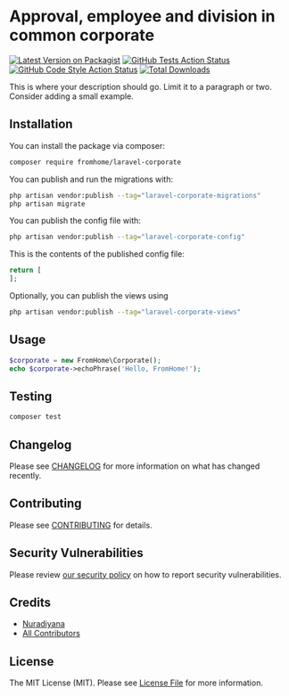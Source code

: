 # Approval, employee and division in common corporate

[![Latest Version on Packagist](https://img.shields.io/packagist/v/atfromhome/laravel-corporate.svg?style=flat-square)](https://packagist.org/packages/atfromhome/laravel-corporate)
[![GitHub Tests Action Status](https://img.shields.io/github/workflow/status/atfromhome/laravel-corporate/run-tests?label=tests)](https://github.com/atfromhome/laravel-corporate/actions?query=workflow%3Arun-tests+branch%3Amain)
[![GitHub Code Style Action Status](https://img.shields.io/github/workflow/status/atfromhome/laravel-corporate/Fix%20PHP%20code%20style%20issues?label=code%20style)](https://github.com/atfromhome/laravel-corporate/actions?query=workflow%3A"Fix+PHP+code+style+issues"+branch%3Amain)
[![Total Downloads](https://img.shields.io/packagist/dt/atfromhome/laravel-corporate.svg?style=flat-square)](https://packagist.org/packages/atfromhome/laravel-corporate)

This is where your description should go. Limit it to a paragraph or two. Consider adding a small example.

## Installation

You can install the package via composer:

```bash
composer require fromhome/laravel-corporate
```

You can publish and run the migrations with:

```bash
php artisan vendor:publish --tag="laravel-corporate-migrations"
php artisan migrate
```

You can publish the config file with:

```bash
php artisan vendor:publish --tag="laravel-corporate-config"
```

This is the contents of the published config file:

```php
return [
];
```

Optionally, you can publish the views using

```bash
php artisan vendor:publish --tag="laravel-corporate-views"
```

## Usage

```php
$corporate = new FromHome\Corporate();
echo $corporate->echoPhrase('Hello, FromHome!');
```

## Testing

```bash
composer test
```

## Changelog

Please see [CHANGELOG](CHANGELOG.md) for more information on what has changed recently.

## Contributing

Please see [CONTRIBUTING](CONTRIBUTING.md) for details.

## Security Vulnerabilities

Please review [our security policy](../../security/policy) on how to report security vulnerabilities.

## Credits

- [Nuradiyana](https://github.com/nuradiyana)
- [All Contributors](../../contributors)

## License

The MIT License (MIT). Please see [License File](LICENSE.md) for more information.
